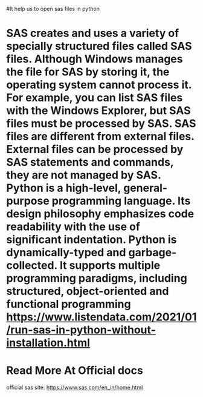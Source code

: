 
#It help us to open sas files in python

SAS creates and uses a variety of specially structured files called SAS files. Although Windows manages the file for SAS by storing it, the operating system cannot process it. For example, you can list SAS files with the Windows Explorer, but SAS files must be processed by SAS. SAS files are different from external files. External files can be processed by SAS statements and commands, they are not managed by SAS.
Python is a high-level, general-purpose programming language. Its design philosophy emphasizes code readability with the use of significant indentation. Python is dynamically-typed and garbage-collected. It supports multiple programming paradigms, including structured, object-oriented and functional programming
https://www.listendata.com/2021/01/run-sas-in-python-without-installation.html
=======
Read More At Official docs
=======
official sas site:    https://www.sas.com/en_in/home.html
